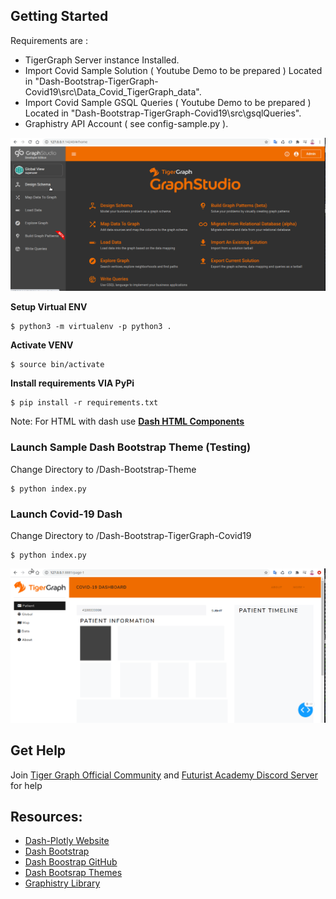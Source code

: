 ## Getting Started

Requirements are :

* TigerGraph Server instance Installed.
* Import  Covid Sample Solution  ( Youtube Demo to be prepared ) Located in  "Dash-Bootstrap-TigerGraph-Covid19\src\Data_Covid_TigerGraph_data".
* Import  Covid Sample GSQL Queries  ( Youtube Demo to be prepared ) Located in "Dash-Bootstrap-TigerGraph-Covid19\src\gsqlQueries".
* Graphistry API Account ( see config-sample.py ).

![basic_layout](static/tigergraph-studio.gif)


**Setup Virtual ENV**

```console
$ python3 -m virtualenv -p python3 .

```

**Activate  VENV**


```console
$ source bin/activate

```


**Install requirements VIA PyPi**

```console
$ pip install -r requirements.txt

```

Note: For HTML with dash use [**Dash HTML Components**](https://dash.plotly.com/dash-html-components)


### Launch Sample Dash Bootstrap Theme  (Testing)
 
Change Directory to /Dash-Bootstrap-Theme

```console
$ python index.py

```

### Launch Covid-19 Dash  
 
Change Directory to /Dash-Bootstrap-TigerGraph-Covid19

```console
$ python index.py

```

![basic_layout](static/Dash.gif)

## Get Help 
Join [Tiger Graph Official Community](https://discord.gg/uSDZ5x) and
 [Futurist Academy Discord Server](https://discord.gg/vyc5CrG) for help


## Resources:

* [Dash-Plotly Website](https://plotly.com/dash/)
* [Dash Bootstrap](https://dash-bootstrap-components.opensource.faculty.ai/)
* [Dash Boostrap GitHub](https://github.com/facultyai/dash-bootstrap-components)
* [Dash Bootsrap Themes](https://bootswatch.com/lux/)
* [Graphistry Library](https://graphistry.com)
